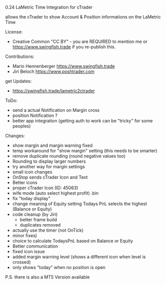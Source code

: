 0.24
LaMetric Time Integration for cTrader

allows the cTrader to show Account & Position informations on the LaMetric Time

License:
 - Creative Common "CC BY" - you are REQUIRED to mention me or https://www.swingfish.trade if you re-publish this.

Contributions:
 - Mario Hennenberger  https://www.swingfish.trade
 - Jiri Beloch https://www.poshtrader.com

get Updates:
 - https://swingfish.trade/lametric2ctrader

ToDo:
 - send a actual Notification on Margin cross
 - position Notification ?
 - better app integration (getting auth to work can be "tricky" for some peoples)

Changes:
 - show margin and margin warning fixed
 - temp workaround for "show margin" setting (this needs to be smarter)
 - remove duplicate rounding (round negative values too)
 - Rounding to display larger numbers
 - try another way for margin settings
 - small icon changes
 - OnStop sends cTrader Icon and Text
 - Better icons
 - proper cTrader Icon (ID: 45063)
 - wife mode (auto select highest profit) .bin
 - fix "today display"
 - change meaning of Equity setting
   Todays PnL selects the highest (Balance or Equity)
 - code cleanup (by Jiri)
   - better frame build
   - duplicates removed
 - actually use the timer (not OnTick)
 - minor fixes)
 - choice to calculate TodaysPnL based on Balance or Equity
 - Better communication
 - fixed icon issue
 - added margin warning level (shows a different icon when level is crossed)
 - only shows "today" when no position is open
    
P.S. there is also a MT5 Version available
